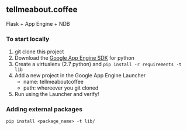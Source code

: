 tellmeabout.coffee
---

Flask + App Engine + NDB

### To start locally

1. git clone this project
2. Download the [Google App Engine SDK](https://cloud.google.com/appengine/downloads?hl=en) for python
3. Create a virtualenv (2.7 python) and `pip install -r requirements -t lib`
4. Add a new project in the Google App Engine Launcher
    - name: tellmeaboutcoffee
    - path: whereever you git cloned
5. Run using the Launcher and verify!

### Adding external packages
```
pip install <package_name> -t lib/
```
